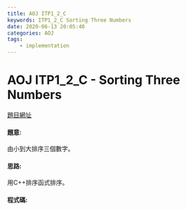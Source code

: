 ```yaml
---
title: AOJ ITP1_2_C
keywords: ITP1_2_C Sorting Three Numbers
date: 2020-06-13 20:05:40
categories: AOJ
tags:
    - implementation
---
```

# AOJ ITP1_2_C - Sorting Three Numbers
[題目網址](https://onlinejudge.u-aizu.ac.jp/courses/lesson/2/ITP1/2/ITP1_2_C)

#### 題意:
由小到大排序三個數字。

<!-- more -->
#### 思路:
用C++排序函式排序。

#### 程式碼:
<script src="https://gist.github.com/Daviswww/148a90782eddee6a56b228152dc61cb8.js"></script>